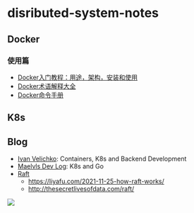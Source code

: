 # disributed-system-notes
## Docker

### 使用篇

* [Docker入门教程：用途，架构，安装和使用](./docker/01)
* [Docker术语解释大全](./docker/02)
* [Docker命令手册](./docker/03)



## K8s



## Blog

* [Ivan Velichko](https://github.com/iximiuz): Containers, K8s and Backend Development
* [Maelvls Dev Log](https://maelvls.dev/about/): K8s and Go
* [Raft](https://raft.github.io/)
  * https://liyafu.com/2021-11-25-how-raft-works/
  * http://thesecretlivesofdata.com/raft/


![](./img/wechat.png)
